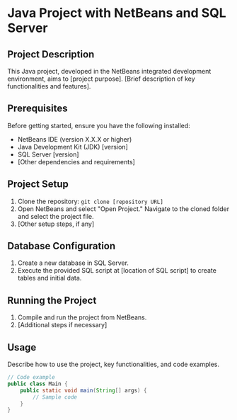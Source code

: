# Java Project with NetBeans and SQL Server

## Project Description
This Java project, developed in the NetBeans integrated development environment, aims to [project purpose]. [Brief description of key functionalities and features].

## Prerequisites
Before getting started, ensure you have the following installed:
- NetBeans IDE (version X.X.X or higher)
- Java Development Kit (JDK) [version]
- SQL Server [version]
- [Other dependencies and requirements]

## Project Setup
1. Clone the repository: `git clone [repository URL]`
2. Open NetBeans and select "Open Project." Navigate to the cloned folder and select the project file.
3. [Other setup steps, if any]

## Database Configuration
1. Create a new database in SQL Server.
2. Execute the provided SQL script at [location of SQL script] to create tables and initial data.

## Running the Project
1. Compile and run the project from NetBeans.
2. [Additional steps if necessary]

## Usage
Describe how to use the project, key functionalities, and code examples.

```java
// Code example
public class Main {
    public static void main(String[] args) {
        // Sample code
    }
}
